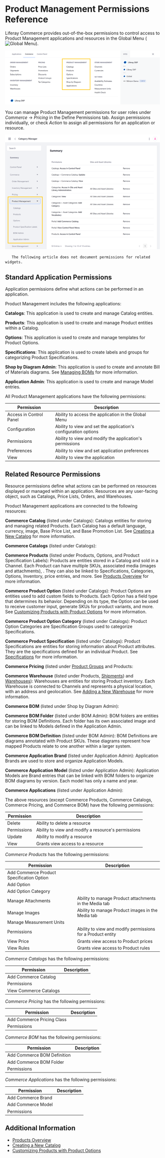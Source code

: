 # Product Management Permissions Reference

Liferay Commerce provides out-of-the-box permissions to control access to Product Management applications and resources in the Global Menu (![Global Menu](../../images/icon-applications-menu.png)).

![Control access to Product Management applications and resources.](./product-management-permissions-reference/images/01.png)

You can manage Product Management permissions for user roles under *Commerce* &rarr; *Pricing* in the Define Permissions tab. Assign permissions individually, or check *Action* to assign all permissions for an application or resource.

![Manage Product Management permissions for user roles in the Define Permissions tab.](./product-management-permissions-reference/images/02.png)

```note::
   The following article does not document permissions for related widgets.
```

## Standard Application Permissions

Application permissions define what actions can be performed in an application.

Product Management includes the following applications:

**Catalogs**: This application is used to create and manage Catalog entities.

**Products**: This application is used to create and manage Product entities within a Catalog.
  
**Options**: This application is used to create and manage templates for Product Options.

**Specifications**: This application is used to create labels and groups for categorizing Product Specifications.

**Shop by Diagram Admin**: This application is used to create and annotate Bill of Materials diagrams. See [Managing BOMs](../../managing-a-catalog/creating-and-managing-products/products/managing-boms.md) for more information. <!--previously known as BOM Admin-->

**Application Admin**: This application is used to create and manage Model entries.

All Product Management applications have the following permissions:

| Permission | Description |
| --- | --- |
| Access in Control Panel | Ability to access the application in the Global Menu |
| Configuration | Ability to view and set the application's configuration options |
| Permissions | Ability to view and modify the application's permissions |
| Preferences | Ability to view and set application preferences |
| View | Ability to view the application |

## Related Resource Permissions

Resource permissions define what actions can be performed on resources displayed or managed within an application. Resources are any user-facing object, such as Catalogs, Price Lists, Orders, and Warehouses.

Product Management applications are connected to the following resources:

**Commerce Catalog** (listed under Catalogs): Catalogs entities for storing and managing related Products. Each Catalog has a default language, currency, image, Base Price List, and Base Promotion List. See [Creating a New Catalog](../../managing-a-catalog/catalogs/creating-a-new-catalog.md) for more information.

**Commerce Catalogs** (listed under Catalogs): <!--FINISH; 7.4, previously listed under Control Panel > General Permissions-->

**Commerce Products** (listed under Products, Options, and Product Specification Labels): Products are entities stored in a Catalog and sold in a Channel. Each Product can have multiple SKUs, associated media (images and attachments),  . They can also be linked to Specifications, Categories, Options, Inventory, price entries, and more. See [Products Overview](../../managing-a-catalog/creating-and-managing-products/products/products-overview.md) for more information.

**Commerce Product Option** (listed under Catalogs): Product Options are entities used to add custom fields to Products. Each Option has a field type that determines its behavior. Depending on its type, the Option can be used to receive customer input, generate SKUs for product variants, and more. See [Customizing Products with Product Options](../../managing-a-catalog/creating-and-managing-products/products/customizing-your-product-with-product-options.md) for more information.

**Commerce Product Option Category** (listed under Catalogs): Product Option Categories are Specification Groups used to categorize Specifications.

**Commerce Product Specification** (listed under Catalogs): Product Specifications are entities for storing information about Product attributes. They are the specifications defined for an individual Product. See [Specifications](../../managing-a-catalog/creating-and-managing-products/products/specifications.md) for more information.

**Commerce Pricing** (listed under [Product Groups](./pricing-permissions-reference.md) and Products: <!--FINISH; 7.4, previously listed under Control Panel > General Permissions-->

**Commerce Warehouse** (listed under Products, [Shipments](./order-management-permissions-reference.md)) and [Warehouses](./inventory-management-permissions-reference.md)): Warehouses are entities for storing Product inventory. Each Warehouse is connected to Channels and represents a physical location, with an address and geolocation. See [Adding a New Warehouse](../../managing-a-catalog/managing-inventory/adding-a-new-warehouse.md) for more information.

**Commerce BOM** (listed under Shop by Diagram Admin): <!--FINISH; 7.4, previously listed under Control Panel > General Permissions-->

**Commerce BOM Folder** (listed under BOM Admin): BOM folders are entities for storing BOM Definitions. Each folder has its own associated image and can be linked to Models defined in the Application Admin.

**Commerce BOM Definition** (listed under BOM Admin): BOM Definitions are diagrams annotated with Product SKUs. These diagrams represent how mapped Products relate to one another within a larger system.

**Commerce Application Brand** (listed under Application Admin): Application Brands are used to store and organize Application Models.

**Commerce Application Model** (listed under Application Admin): Application Models are Brand entries that can be linked with BOM folders to organize BOM diagrams by version. Each model has only a name and year.

**Commerce Applications** (listed under Application Admin): <!--FINISH; 7.4, previously listed under Control Panel > General Permissions-->

The above resources (except Commerce Products, Commerce Catalogs, Commerce Pricing, and Commerce BOM) have the following permissions:

| Permission | Description |
|---|---|
| Delete | Ability to delete a resource |
| Permissions | Ability to view and modify a resource's permissions  |
| Update | Ability to modify a resource |
| View | Grants view access to a resource |

*Commerce Products* has the following permissions:

| Permission | Description |
|---|---|
| Add Commerce Product Specification Option | <!--FINISH--> |
| Add Option | <!--FINISH--> |
| Add Option Category | <!--FINISH--> |
| Manage Attachments| Ability to manage Product attachments in the Media tab |
| Manage Images | Ability to manage Product images in the Media tab |
| Manage Measurement Units | <!--FINISH--> |
| Permissions | Ability to view and modify permissions for a Product entity |
| View Price | Grants view access to Product prices |
| View Rules | Grants view access to Product rules |

*Commerce Catalogs* has the following permissions:

| Permission | Description |
|---|---|
| Add Commerce Catalog |  |
| Permissions |  |
| View Commerce Catalogs |  |

<!--FINISH; 7.4, previously listed under Control Panel > General Permissions-->

*Commerce Pricing* has the following permissions:

| Permission | Description |
| --- | --- |
| Add Commerce Pricing Class | <!--FINISH--> |
| Permissions | <!--FINISH--> |

*Commerce BOM* has the following permissions:

| Permission | Description |
| --- | --- |
| Add Commerce BOM Definition | <!--FINISH--> |
| Add Commerce BOM Folder | <!--FINISH--> |
| Permissions | <!--FINISH--> |

*Commerce Applications* has the following permissions:

| Permission | Description |
| --- | --- |
| Add Commerce Brand | <!--FINISH--> |
| Add Commerce Model | <!--FINISH--> |
| Permissions | <!--FINISH--> |

## Additional Information

* [Products Overview](../../managing-a-catalog/creating-and-managing-products/products/products-overview.md)
* [Creating a New Catalog](../../managing-a-catalog/catalogs/creating-a-new-catalog.md)
* [Customizing Products with Product Options](../../managing-a-catalog/creating-and-managing-products/products/customizing-your-product-with-product-options.md)
